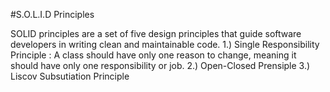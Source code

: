 #S.O.L.I.D Principles

SOLID principles are a set of five design principles that guide software developers in writing clean and maintainable code.
1.)	Single Responsibility Principle : A class should have only one reason to change, meaning it should have only one responsibility or job.
2.)	Open-Closed Prensiple
3.)	Liscov Subsutiation Principle
